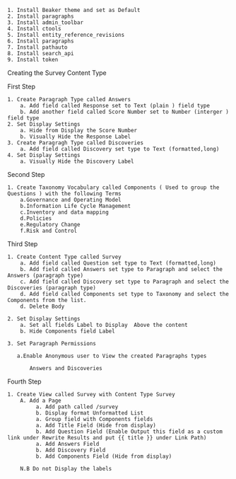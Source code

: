 

	1. Install Beaker theme and set as Default
	2. Install paragraphs 
	3. Install admin_toolbar
	4. Install ctools
	5. Install entity_reference_revisions
	6. Install paragraphs
	7. Install pathauto
	8. Install search_api
	9. Install token


Creating the Survey Content Type

First Step 

	1. Create Paragraph Type called Answers
		a. Add field called Response set to Text (plain ) field type  
		b. Add another field called Score Number set to Number (interger ) field type 
	2. Set Display Settings 
        a. Hide from Display the Score Number
		b. Visually Hide the Response Label
	3. Create Paragragh Type called Discoveries
        a. Add field called Discovery set type to Text (formatted,long)
	4. Set Display Settings 
		a. Visually Hide the Discovery Label
 
		
Second Step 

	1. Create Taxonomy Vocabulary called Components ( Used to group the Questions ) with the following Terms     
        a.Governance and Operating Model	
        b.Information Life Cycle Management	
        c.Inventory and data mapping	
        d.Policies	
        e.Regulatory Change	
        f.Risk and Control

Third Step 

	1. Create Content Type called Survey
		a. Add field called Question set type to Text (formatted,long)
		b. Add field called Answers set type to Paragraph and select the Answers (paragraph type)
		c. Add field called Discovery set type to Paragraph and select the Discoveries (paragraph type)
		d. Add field called Components set type to Taxonomy and select the Components from the list.
		d. Delete Body 
		
	2. Set Display Settings 
        a. Set all fields Label to Display  Above the content
		b. Hide Components field Label

	3. Set Paragraph Permissions 

       a.Enable Anonymous user to View the created Paragraphs types
 
           Answers and Discoveries

Fourth Step  
     
	1. Create View called Survey with Content Type Survey
        A. Add a Page 
       		 a. Add path called /survey 
			 b. Display format Unformatted List 
			 a. Group field with Components fields
			 a. Add Title Field (Hide from display)
			 b. Add Question Field (Enable Output this field as a custom link under Rewrite Results and put {{ title }} under Link Path)
			 a. Add Answers Field
			 b. Add Discovery Field
			 b. Add Components Field (Hide from display)
 	
		N.B Do not Display the labels
		

     

 
